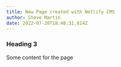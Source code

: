 ```yaml
---
title: New Page created with Netlify CMS
author: Steve Martin
date: 2022-07-28T18:48:31.814Z
---
```

### Heading 3
Some content for the page